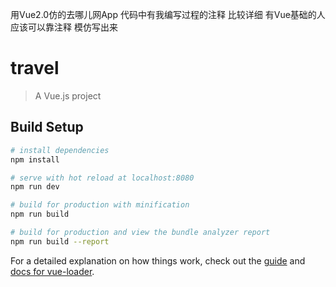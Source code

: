 用Vue2.0仿的去哪儿网App    代码中有我编写过程的注释 比较详细 有Vue基础的人 应该可以靠注释 模仿写出来

# travel

> A Vue.js project

## Build Setup

``` bash
# install dependencies
npm install

# serve with hot reload at localhost:8080
npm run dev

# build for production with minification
npm run build

# build for production and view the bundle analyzer report
npm run build --report
```

For a detailed explanation on how things work, check out the [guide](http://vuejs-templates.github.io/webpack/) and [docs for vue-loader](http://vuejs.github.io/vue-loader).
